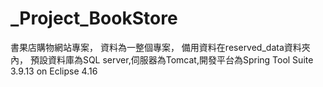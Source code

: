 # _Project_BookStore
書果店購物網站專案，
資料為一整個專案，
備用資料在reserved_data資料夾內，
預設資料庫為SQL server,伺服器為Tomcat,開發平台為Spring Tool Suite 3.9.13 on Eclipse 4.16
